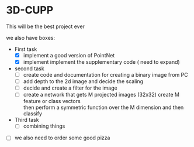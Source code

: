 # 3D-CUPP
This will be the best project ever

we also have boxes:
- First task
  - [X] implement a good version of PointNet
  - [X] implement implement the supplementary code ( need to expand)
- second task
  - [ ] create code and documentation for creating a binary image from PC
  - [ ] add depth to the 2d image and decide the scaling
  - [ ] decide and create a filter for the image
  - [ ] create a network that gets M projected images (32x32) create M feature or class vectors\
  then perform a symmetric function over the M dimension and then classify 
- Third task 
  - [ ] combining things

- [ ] we also need to order some good pizza

